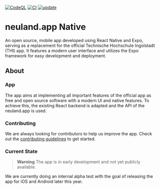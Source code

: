 [![CodeQL](https://github.com/neuland-ingolstadt/neuland.app-native/actions/workflows/codeql-analysis.yml/badge.svg)](https://github.com/neuland-ingolstadt/neuland.app-native/actions/workflows/codeql-analysis.yml)
[![CI](https://github.com/neuland-ingolstadt/neuland.app-native/actions/workflows/lint.yml/badge.svg)](https://github.com/neuland-ingolstadt/neuland.app-native/actions/workflows/lint.yml)
[![update](https://github.com/neuland-ingolstadt/neuland.app-native/actions/workflows/update.yml/badge.svg)](https://github.com/neuland-ingolstadt/neuland.app-native/actions/workflows/update.yml)

# neuland.app Native

An open source, mobile app developed using React Native and Expo, serving as a replacement for the official Technische Hochschule Ingolstadt (THI) app.
It features a modern user interface and utilizes the Expo framework for easy development and deployment.

## About

### App

The app aims at implementing all important features of the official app as free and open source software with a modern UI and native features.
To achieve this, the existing React backend is adapted and the API of the neuland.app is used.

### Contributing
We are always looking for contributors to help us improve the app.
Check out the [contributing guidelines](.github/CONTRIBUTING.md) to get started.

### Current State

> **Warning**
> The app is in early development and not yet publicly available.

We are currently doing an internal alpha test with the goal of releasing the app for iOS and Android later this year.
